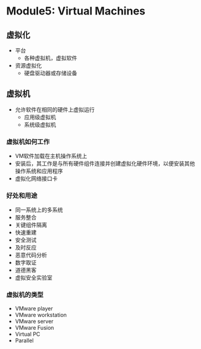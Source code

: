 # Module5: Virtual Machines

## 虚拟化

- 平台
  - 各种虚拟机，虚拟软件
- 资源虚拟化
  - 硬盘驱动器或存储设备



## 虚拟机

- 允许软件在相同的硬件上虚拟运行
  - 应用级虚拟机
  - 系统级虚拟机



### 虚拟机如何工作

-  VM软件加载在主机操作系统上
- 安装后，其工作是与所有硬件组件连接并创建虚拟化硬件环境，以便安装其他操作系统和应用程序
- 虚拟化网络接口卡

### 好处和用途

- 同一系统上的多系统
- 服务整合
- 关键组件隔离
- 快速重建
- 安全测试
- 及时反应
- 恶意代码分析
- 数字取证
- 道德黑客
- 虚拟安全实验室

### 虚拟机的类型

- VMware player 
- VMware workstation 
- VMware server
-  VMware Fusion
- Virtual PC
- Parallel









